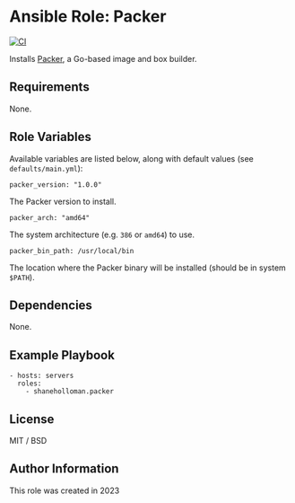 # Ansible Role: Packer

[![CI](https://github.com/shaneholloman/ansible-role-packer/actions/workflows/ci.yml/badge.svg)](https://github.com/shaneholloman/ansible-role-packer/actions/workflows/ci.yml)

Installs [Packer](https://www.packer.io), a Go-based image and box builder.

## Requirements

None.

## Role Variables

Available variables are listed below, along with default values (see `defaults/main.yml`):

    packer_version: "1.0.0"

The Packer version to install.

    packer_arch: "amd64"

The system architecture (e.g. `386` or `amd64`) to use.

    packer_bin_path: /usr/local/bin

The location where the Packer binary will be installed (should be in system `$PATH`).

## Dependencies

None.

## Example Playbook

    - hosts: servers
      roles:
        - shaneholloman.packer

## License

MIT / BSD

## Author Information

This role was created in 2023
